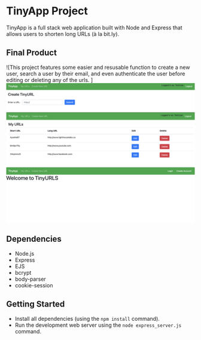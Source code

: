 # TinyApp Project

TinyApp is a full stack web application built with Node and Express that allows users to shorten long URLs (à la bit.ly).

## Final Product

![This project features some easier and resusable function to create a new user, search a user by their email, and even authenticate the user before editing or deleting any of the urls. ]
![Screenshot of Create URLS page](https://github.com/SamRoyEffer/tinyapp/blob/main/docs/Create_Tiny_URL.png?raw=true)
![Screenshot of Main URLS page](https://github.com/SamRoyEffer/tinyapp/blob/main/docs/URLS_Page.png?raw=true)
![Screenshot of Welcome page](https://github.com/SamRoyEffer/tinyapp/blob/main/docs/Welcome_Screen.png?raw=true)
## Dependencies

- Node.js
- Express
- EJS
- bcrypt
- body-parser
- cookie-session

## Getting Started

- Install all dependencies (using the `npm install` command).
- Run the development web server using the `node express_server.js` command.
